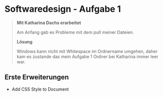 # Softwaredesign - Aufgabe 1 

> **Mit Katharina Dachs erarbeitet**
> 
> Am Anfang gab es Probleme mit dem pull meiner Dateien.
>
> **Lösung**
>
> Windows kann nicht mit Whitespace im Ordnername umgehen, daher kam es zustande das mein Aufgabe 1 Ordner bei Katharina immer leer war.

## Erste Erweiterungen

* Add CSS Style to Document
